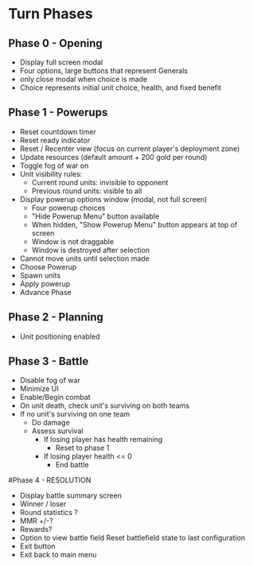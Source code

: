 # Turn Phases
## Phase 0 - Opening
- Display full screen modal
- Four options, large buttons that represent Generals
- only close modal when choice is made
- Choice represents initial unit choice, health, and fixed benefit

## Phase 1 - Powerups
- Reset countdown timer
- Reset ready indicator
- Reset / Recenter view (focus on current player's deployment zone)
- Update resources (default amount + 200 gold per round)
- Toggle fog of war on
- Unit visibility rules:
  - Current round units: invisible to opponent
  - Previous round units: visible to all
- Display powerup options window (modal, not full screen)
  - Four powerup choices
  - "Hide Powerup Menu" button available
  - When hidden, "Show Powerup Menu" button appears at top of screen
  - Window is not draggable
  - Window is destroyed after selection
- Cannot move units until selection made
- Choose Powerup
- Spawn units
- Apply powerup
- Advance Phase

## Phase 2 - Planning
- Unit positioning enabled


## Phase 3 - Battle
- Disable fog of war
- Minimize UI
- Enable/Begin combat
- On unit death, check unit's surviving on both teams
- If no unit's surviving on one team
  - Do damage
  - Assess survival
    - If losing player has health remaining
      - Reset to phase 1
    - If losing player health <= 0
      - End battle

#Phase 4 - RESOLUTION
- Display battle summary screen
- Winner / loser
- Round statistics ?
- MMR +/-?
- Rewards?
- Option to view battle field
Reset battlefield state to last configuration
- Exit button
- Exit back to main menu 



